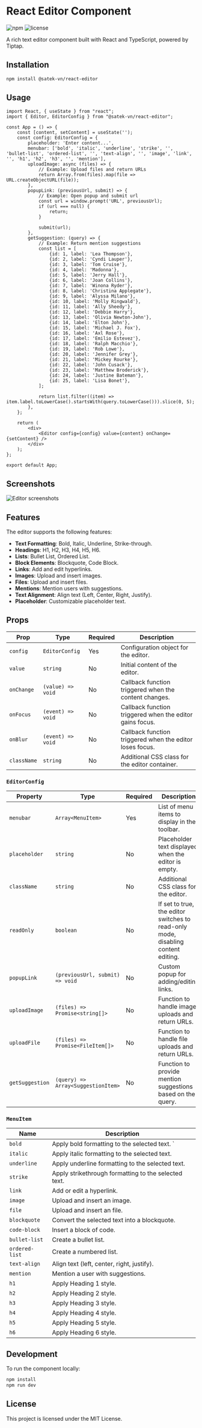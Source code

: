 # React Editor Component

![npm](https://img.shields.io/npm/v/@satek-vn/react-editor)
![license](https://img.shields.io/npm/l/@satek-vn/react-editor)

A rich text editor component built with React and TypeScript, powered by Tiptap.

## Installation

```sh
npm install @satek-vn/react-editor
```

## Usage

```tsx
import React, { useState } from "react";
import { Editor, EditorConfig } from "@satek-vn/react-editor";

const App = () => {
    const [content, setContent] = useState('');
    const config: EditorConfig = {
        placeholder: 'Enter content...',
        menubar: ['bold', 'italic', 'underline', 'strike', '', 'bullet-list', 'ordered-list', '', 'text-align', '', 'image', 'link', '', 'h1', 'h2', 'h3', '', 'mention'],
        uploadImage: async (files) => {
            // Example: Upload files and return URLs
            return Array.from(files).map(file => URL.createObjectURL(file));
        },
        popupLink: (previousUrl, submit) => {
            // Example: Open popup and submit url
            const url = window.prompt('URL', previousUrl);
            if (url === null) {
                return;
            }

            submit(url);
        },
        getSuggestion: (query) => {
            // Example: Return mention suggestions
            const list = [
                {id: 1, label: 'Lea Thompson'},
                {id: 2, label: 'Cyndi Lauper'},
                {id: 3, label: 'Tom Cruise'},
                {id: 4, label: 'Madonna'},
                {id: 5, label: 'Jerry Hall'},
                {id: 6, label: 'Joan Collins'},
                {id: 7, label: 'Winona Ryder'},
                {id: 8, label: 'Christina Applegate'},
                {id: 9, label: 'Alyssa Milano'},
                {id: 10, label: 'Molly Ringwald'},
                {id: 11, label: 'Ally Sheedy'},
                {id: 12, label: 'Debbie Harry'},
                {id: 13, label: 'Olivia Newton-John'},
                {id: 14, label: 'Elton John'},
                {id: 15, label: 'Michael J. Fox'},
                {id: 16, label: 'Axl Rose'},
                {id: 17, label: 'Emilio Estevez'},
                {id: 18, label: 'Ralph Macchio'},
                {id: 19, label: 'Rob Lowe'},
                {id: 20, label: 'Jennifer Grey'},
                {id: 21, label: 'Mickey Rourke'},
                {id: 22, label: 'John Cusack'},
                {id: 23, label: 'Matthew Broderick'},
                {id: 24, label: 'Justine Bateman'},
                {id: 25, label: 'Lisa Bonet'},
            ];

            return list.filter((item) => item.label.toLowerCase().startsWith(query.toLowerCase())).slice(0, 5);
        },
    };

    return (
        <div>
            <Editor config={config} value={content} onChange={setContent} />
        </div>
    );
};

export default App;
```

## Screenshots

![Editor screenshots](https://i.imgur.com/J5SRHe0.jpeg)

## Features

The editor supports the following features:

- **Text Formatting**: Bold, Italic, Underline, Strike-through.
- **Headings**: H1, H2, H3, H4, H5, H6.
- **Lists**: Bullet List, Ordered List.
- **Block Elements**: Blockquote, Code Block.
- **Links**: Add and edit hyperlinks.
- **Images**: Upload and insert images.
- **Files**: Upload and insert files.
- **Mentions**: Mention users with suggestions.
- **Text Alignment**: Align text (Left, Center, Right, Justify).
- **Placeholder**: Customizable placeholder text.

## Props

| Prop         | Type                                   | Required | Description                                                                 |
|--------------|----------------------------------------|----------|-----------------------------------------------------------------------------|
| `config`     | `EditorConfig`                         | Yes      | Configuration object for the editor.                                        |
| `value`      | `string`                               | No       | Initial content of the editor.                                              |
| `onChange`   | `(value) => void`                      | No       | Callback function triggered when the content changes.                       |
| `onFocus`    | `(event) => void`                      | No       | Callback function triggered when the editor gains focus.                    |
| `onBlur`     | `(event) => void`                      | No       | Callback function triggered when the editor loses focus.                    |
| `className`  | `string`                               | No       | Additional CSS class for the editor container.                              |

### `EditorConfig`

| Property        | Type                                                           | Required | Description                                                                         |
|-----------------|----------------------------------------------------------------|----------|-------------------------------------------------------------------------------------|
| `menubar`       | `Array<MenuItem>`                                              | Yes      | List of menu items to display in the toolbar.                                       |
| `placeholder`   | `string`                                                       | No       | Placeholder text displayed when the editor is empty.                                |
| `className`     | `string`                                                       | No       | Additional CSS class for the editor.                                                |
| `readOnly`      | `boolean`                                                      | No       | If set to true, the editor switches to read-only mode, disabling content editing.   |
| `popupLink`     | `(previousUrl, submit) => void`                                | No       | Custom popup for adding/editing links.                                              |
| `uploadImage`   | `(files) => Promise<string[]>`                                 | No       | Function to handle image uploads and return URLs.                                   |
| `uploadFile`    | `(files) => Promise<FileItem[]>`                               | No       | Function to handle file uploads and return URLs.                                    |
| `getSuggestion` | `(query) => Array<SuggestionItem>`                             | No       | Function to provide mention suggestions based on the query.                         |

### `MenuItem`

| Name            | Description                                          |
|-----------------|------------------------------------------------------|
| `bold`          | Apply bold formatting to the selected text. `        |
| `italic`        | Apply italic formatting to the selected text.        |
| `underline`     | Apply underline formatting to the selected text.     |
| `strike`        | Apply strikethrough formatting to the selected text. |
| `link`          | Add or edit a hyperlink.                             |
| `image`         | Upload and insert an image.                          |
| `file`          | Upload and insert an file.                           |
| `blockquote`    | Convert the selected text into a blockquote.         |
| `code-block`    | Insert a block of code.                              |
| `bullet-list`   | Create a bullet list.                                |
| `ordered-list`  | Create a numbered list.                              |
| `text-align`    | Align text (left, center, right, justify).           |
| `mention`       | Mention a user with suggestions.                     |
| `h1`            | Apply Heading 1 style.                               |
| `h2`            | Apply Heading 2 style.                               |
| `h3`            | Apply Heading 3 style.                               |
| `h4`            | Apply Heading 4 style.                               |
| `h5`            | Apply Heading 5 style.                               |
| `h6`            | Apply Heading 6 style.                               |

## Development

To run the component locally:

```sh
npm install
npm run dev
```

## License

This project is licensed under the MIT License.

